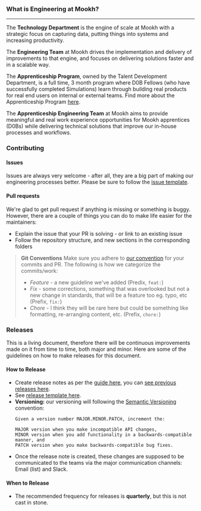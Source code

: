 ### What is Engineering at Mookh?
***
The **Technology Department** is the engine of scale at Mookh with a strategic focus on capturing data, putting things into systems and increasing productivity.

The **Engineering Team** at Mookh drives the implementation and delivery of improvements to that engine, and focuses on delivering solutions faster and in a scalable way.

The **Apprenticeship Program**, owned by the Talent Development Department, is a full time, 3 month program where D0B Fellows (who have successfully completed Simulations) learn through building real products for real end users on internal or external teams. Find more about the Apprenticeship Program [here](https://github.com/Mookh/learning/tree/Apprenticeship-Advancement/Apprenticeships).

The **Apprenticeship Engineering Team** at Mookh aims to provide meaningful and real work experience opportunities for Mookh apprentices (D0Bs) while delivering technical solutions that improve our in-house processes and workflows.

### Contributing

#### Issues
Issues are always very welcome - after all, they are a big part of making our engineering processes better. Please be sure to follow the [issue template](https://github.com/Mookh/engineering-playbook/issues/new).

#### Pull requests
We're glad to get pull request if anything is missing or something is buggy. However, there are a couple of things you can do to make life easier for the maintainers:

- Explain the issue that your PR is solving - or link to an existing issue
- Follow the repository structure, and new sections in the corresponding folders

>**Git Conventions**
>Make sure you adhere to [our convention](https://github.com/Mookh/engineering-playbook/tree/master/5.%20Developing/Conventions#commit-message) for your commits and PR.
>The following is how we categorize the commits/work:
>
> - _Feature_ - a new guideline we've added (Predix, `feat:`)
> - _Fix_ - some corrections, something that was overlooked but not a new change in standards, that will be a feature too eg. typo, etc (Prefix, `fix:`)
> - _Chore_ - I think they will be rare here but could be something like formatting, re-arranging content, etc. (Prefix, `chore:`)

### Releases

This is a living document, therefore there will be continuous improvements made on it from time to time, both major and minor. Here are some of the guidelines on how to make releases for this document.

#### How to Release

- Create release notes as per the [guide here](https://help.github.com/articles/creating-releases/), you can [see previous releases here](https://github.com/Mookh/engineering-playbook/releases).
- See [release template here](.github/RELEASE_TEMPLATE.md).
- **Versioning:** our versioning will following the [Semantic Versioning](http://semver.org) convention:
  ```
  Given a version number MAJOR.MINOR.PATCH, increment the:

  MAJOR version when you make incompatible API changes,
  MINOR version when you add functionality in a backwards-compatible manner, and
  PATCH version when you make backwards-compatible bug fixes.
  ```
- Once the release note is created, these changes are supposed to be communicated to the teams via the major communication channels: Email (list) and Slack.

#### When to Release

- The recommended frequency for releases is **quarterly**, but this is not cast in stone.
